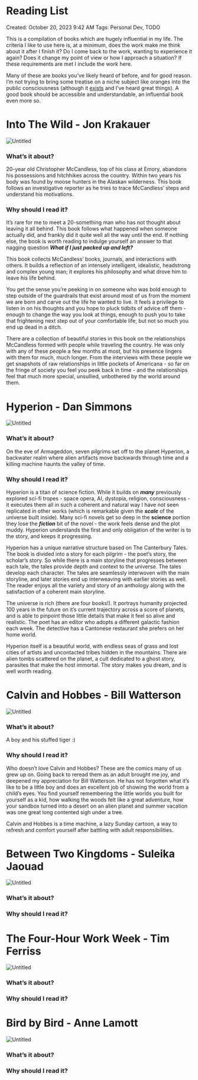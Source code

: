 # Reading List

Created: October 20, 2023 9:42 AM
Tags: Personal Dev, TODO

This is a compilation of books which are hugely influential in my life. The criteria I like to use here is, at a minimum, does the work make me think about it after I finish it? Do I come back to the work, wanting to experience it again? Does it change my point of view or how I approach a situation? If these requirements are met I include the work here.

Many of these are books you’ve likely heard of before, and for good reason. I’m not trying to bring some treatise on a niche subject like oranges into the public consciousness (although it [exists](https://www.goodreads.com/en/book/show/54983) and I’ve heard great things). A good book should be accessible and understandable, an influential book even more so.

# Into The Wild - Jon Krakauer

![Untitled](Reading%20List%20a38a9c1e9f8b402b8e60f344454082be/Untitled.png)

### What’s it about?

20-year old Christopher McCandless, top of his class at Emory, abandons his possessions and hitchhikes across the country. Within two years his body was found by moose hunters in the Alaskan wilderness. This book follows an investigative reporter as he tries to trace McCandless’ steps and understand his motivations.

### Why should I read it?

It’s rare for me to meet a 20-something man who has not thought about leaving it all behind. This book follows what happened when someone actually did, and frankly did it quite well all the way until the end. If nothing else, the book is worth reading to indulge yourself an answer to that nagging question *****************What if I just packed up and left?*****************

This book collects McCandless’ books, journals, and interactions with others. It builds a reflection of an intensely intelligent, idealistic, headstrong and complex young man; it explores his philosophy and what drove him to leave his life behind.

You get the sense you’re peeking in on someone who was bold enough to step outside of the guardrails that exist around most of us from the moment we are born and carve out the life he wanted to live. It feels a privilege to listen in on his thoughts and you hope to pluck tidbits of advice off them - enough to change the way you look at things, enough to push you to take that frightening next step out of your comfortable life, but not so much you end up dead in a ditch.

There are a collection of beautiful stories in this book on the relationships McCandless formed with people while traveling the country. He was only with any of these people a few months at most, but his presence lingers with them for much, much longer. From the interviews with these people we get snapshots of raw relationships in little pockets of Americana - so far on the fringe of society you feel you peek back in time - and the relationships feel that much more special, unsullied, unbothered by the world around them.

# Hyperion - Dan Simmons

![Untitled](Reading%20List%20a38a9c1e9f8b402b8e60f344454082be/Untitled%201.png)

### What’s it about?

On the eve of Armageddon, seven pilgrims set off to the planet Hyperion, a backwater realm where alien artifacts move backwards through time and a killing machine haunts the valley of time.

### Why should I read it?

Hyperion is a titan of science fiction. While it builds on *****many***** previously explored sci-fi tropes - space opera, AI, dystopia, religion, consciousness - it executes them all in such a coherent and natural way I have not seen replicated in other works (which is remarkable given the *****scale***** of the universe built inside). Many sci-fi novels get so deep in the ********science******** portion they lose the *******fiction******* bit of the novel - the work feels dense and the plot muddy. Hyperion understands the first and only obligation of the writer is to the story, and keeps it progressing.

Hyperion has a unique narrative structure based on The Canterbury Tales. The book is divided into a story for each pilgrim - the poet’s story, the scholar’s story. So while there is a main storyline that progresses between each tale, the tales provide depth and context to the universe. The tales develop each character. The tales are seamlessly interwoven with the main storyline, and later stories end up interweaving with earlier stories as well. The reader enjoys all the variety and story of an anthology along with the satisfaction of a coherent main storyline.

The universe is rich (there are four books!). It portrays humanity projected 100 years in the future on it’s current trajectory across a score of planets, and is able to pinpoint those little details that make it feel so alive and realistic. The poet has an editor who adopts a different galactic fashion each week. The detective has a Cantonese restaurant she prefers on her home world. 

Hyperion itself is a beautiful world, with endless seas of grass and lost cities of artists and uncontacted tribes hidden in the mountains. There are alien tombs scattered on the planet, a cult dedicated to a ghost story, parasites that make the host immortal. The story makes you dream, and is well worth reading.

# Calvin and Hobbes - Bill Watterson

![Untitled](Reading%20List%20a38a9c1e9f8b402b8e60f344454082be/Untitled%202.png)

### What’s it about?

A boy and his stuffed tiger :)

### Why should I read it?

Who doesn’t love Calvin and Hobbes? These are the comics many of us grew up on. Going back to reread them as an adult brought me joy, and deepened my appreciation for Bill Watterson. He has not forgotten what it’s like to be a little boy and does an excellent job of showing the world from a child’s eyes. You find yourself remembering the little worlds you built for yourself as a kid, how walking the woods felt like a great adventure, how your sandbox turned into a desert on an alien planet and summer vacation was one great long contented sigh under a tree.

Calvin and Hobbes is a time machine, a lazy Sunday cartoon, a way to refresh and comfort yourself after battling with adult responsibilities.

# Between Two Kingdoms - Suleika Jaouad

![Untitled](Reading%20List%20a38a9c1e9f8b402b8e60f344454082be/Untitled%203.png)

### What’s it about?

### Why should I read it?

# The Four-Hour Work Week - Tim Ferriss

![Untitled](Reading%20List%20a38a9c1e9f8b402b8e60f344454082be/Untitled%204.png)

### What’s it about?

### Why should I read it?

# Bird by Bird - Anne Lamott

![Untitled](Reading%20List%20a38a9c1e9f8b402b8e60f344454082be/Untitled%205.png)

### What’s it about?

### Why should I read it?